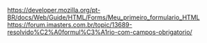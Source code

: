 https://developer.mozilla.org/pt-BR/docs/Web/Guide/HTML/Forms/Meu_primeiro_formulario_HTML
https://forum.imasters.com.br/topic/13689-resolvido%C2%A0formul%C3%A1rio-com-campos-obrigatorio/
